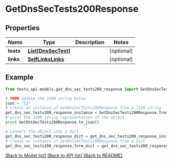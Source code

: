 # GetDnsSecTests200Response


## Properties
Name | Type | Description | Notes
------------ | ------------- | ------------- | -------------
**tests** | [**List[DnsSecTest]**](DnsSecTest.md) |  | [optional] 
**links** | [**SelfLinksLinks**](SelfLinksLinks.md) |  | [optional] 

## Example

```python
from tests_api.models.get_dns_sec_tests200_response import GetDnsSecTests200Response

# TODO update the JSON string below
json = "{}"
# create an instance of GetDnsSecTests200Response from a JSON string
get_dns_sec_tests200_response_instance = GetDnsSecTests200Response.from_json(json)
# print the JSON string representation of the object
print GetDnsSecTests200Response.to_json()

# convert the object into a dict
get_dns_sec_tests200_response_dict = get_dns_sec_tests200_response_instance.to_dict()
# create an instance of GetDnsSecTests200Response from a dict
get_dns_sec_tests200_response_form_dict = get_dns_sec_tests200_response.from_dict(get_dns_sec_tests200_response_dict)
```
[[Back to Model list]](../README.md#documentation-for-models) [[Back to API list]](../README.md#documentation-for-api-endpoints) [[Back to README]](../README.md)


